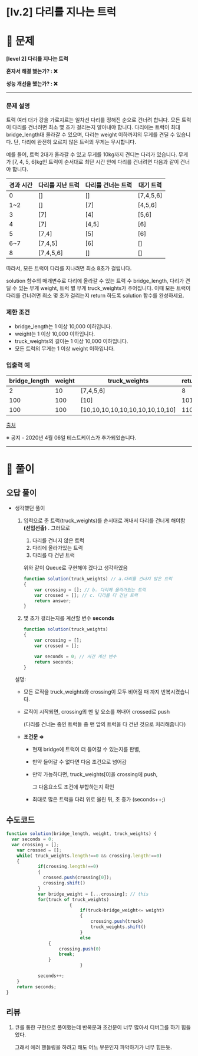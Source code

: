 # [lv.2] 다리를 지나는 트럭

# 📌 문제

**[level 2] 다리를 지나는 트럭**

**혼자서 해결 했는가? :  ❌**

**성능 개선을 했는가? : ❌**

---

### **문제 설명**

트럭 여러 대가 강을 가로지르는 일차선 다리를 정해진 순으로 건너려 합니다. 모든 트럭이 다리를 건너려면 최소 몇 초가 걸리는지 알아내야 합니다. 다리에는 트럭이 최대 bridge_length대 올라갈 수 있으며, 다리는 weight 이하까지의 무게를 견딜 수 있습니다. 단, 다리에 완전히 오르지 않은 트럭의 무게는 무시합니다.

예를 들어, 트럭 2대가 올라갈 수 있고 무게를 10kg까지 견디는 다리가 있습니다. 무게가 [7, 4, 5, 6]kg인 트럭이 순서대로 최단 시간 안에 다리를 건너려면 다음과 같이 건너야 합니다.

| 경과 시간 | 다리를 지난 트럭 | 다리를 건너는 트럭 | 대기 트럭 |
| --- | --- | --- | --- |
| 0 | [] | [] | [7,4,5,6] |
| 1~2 | [] | [7] | [4,5,6] |
| 3 | [7] | [4] | [5,6] |
| 4 | [7] | [4,5] | [6] |
| 5 | [7,4] | [5] | [6] |
| 6~7 | [7,4,5] | [6] | [] |
| 8 | [7,4,5,6] | [] | [] |

따라서, 모든 트럭이 다리를 지나려면 최소 8초가 걸립니다.

solution 함수의 매개변수로 다리에 올라갈 수 있는 트럭 수 bridge_length, 다리가 견딜 수 있는 무게 weight, 트럭 별 무게 truck_weights가 주어집니다. 이때 모든 트럭이 다리를 건너려면 최소 몇 초가 걸리는지 return 하도록 solution 함수를 완성하세요.

### 제한 조건

- bridge_length는 1 이상 10,000 이하입니다.
- weight는 1 이상 10,000 이하입니다.
- truck_weights의 길이는 1 이상 10,000 이하입니다.
- 모든 트럭의 무게는 1 이상 weight 이하입니다.

### 입출력 예

| bridge_length | weight | truck_weights | return |
| --- | --- | --- | --- |
| 2 | 10 | [7,4,5,6] | 8 |
| 100 | 100 | [10] | 101 |
| 100 | 100 | [10,10,10,10,10,10,10,10,10,10] | 110 |

[출처](http://icpckorea.org/2016/ONLINE/problem.pdf)

※ 공지 - 2020년 4월 06일 테스트케이스가 추가되었습니다.

---

# 📌 풀이

## 오답 풀이

- 생각했던 풀이
    1. 입력으로 준 트럭(truck_weights)를 순서대로 꺼내서 다리를 건너게 해야함 **(선입선출)** . 그러므로
        1. 다리를 건너지 않은 트럭
        2. 다리에 올라가있는 트럭
        3. 다리를 다 건넌 트럭
        
        위와 같이 Queue로 구현해야 겠다고 생각하였음
        
        ```jsx
        function solution(truck_weights) // a.다리를 건너지 않은 트럭
        {
        	var crossing = []; // b. 다리에 올라가있는 트럭
        	var crossed = []; // c. 다리를 다 건넌 트럭
        	return answer;
        }
        ```
        
    2. 몇 초가 걸리는지를 계산할 변수 **seconds**
        
        ```jsx
        function solution(truck_weights) 
        {
        	var crossing = []; 
        	var crossed = []; 
        
        	var seconds = 0; // 시간 계산 변수
        	return seconds;
        }
        ```
        

    
    설명:
    
    - 모든 로직을 truck_weights와 crossing이 모두 비어질 때 까지 반복시켰습니다.
    - 로직이 시작되면, crossing의 맨 앞 요소를 꺼내어 crossed로 push
        
        (다리를 건너는 중인 트럭들 중 맨 앞의 트럭을 다 건넌 것으로 처리해줍니다)
        
    - **조건문 ⇒**
        - 현재 bridge에 트럭이 더 들어갈 수 있는지를 판별,
        - 만약 들어갈 수 없다면 다음 조건으로 넘어감
        - 만약 가능하다면, truck_weights[0]을 crossing에 push,
            
            그 다음요소도 조건에 부합하는지 확인
            
        - 최대로 많은 트럭을 다리 위로 올린 뒤, 초 증가 (seconds++;)

## 수도코드

```jsx
function solution(bridge_length, weight, truck_weights) {
  var seconds = 0;
  var crossing = []; 
	var crossed = [];
	while( truck_weights.length!==0 && crossing.length!==0)
	{
			if(crossing.length!==0)
            {
              crossed.push(crossing[0]);  
              crossing.shift()
            } 
			var bridge_weight = [...crossing]; // this
            for(truck of truck_weights)
						{
							if(truck+bridge_weight<= weight)
			                {
			                    crossing.push(truck)
			                    truck_weights.shift()
			                }
			                else
                {
                    crossing.push(0)
                    break;
                }
							}

			seconds++;
	}
    return seconds;
}
```

## 리뷰

1. 큐를 통한 구현으로 풀이했는데 반복문과 조건문이 너무 많아서 디버그를 하기 힘들었다.
    
    그래서 에러 핸들링을 하려고 해도 어느 부분인지 파악하기가 너무 힘든듯.